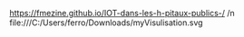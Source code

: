 https://fmezine.github.io/IOT-dans-les-h-pitaux-publics-/ /n
file:///C:/Users/ferro/Downloads/myVisulisation.svg


  
